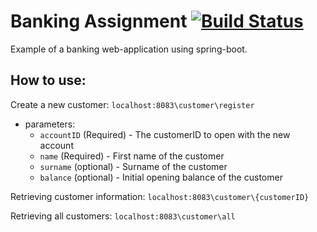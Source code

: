 # Banking Assignment [![Build Status](https://travis-ci.com/swatarianess/banking_assignment.svg?branch=master)](https://travis-ci.com/swatarianess/banking_assignment)
Example of a banking web-application using spring-boot.

## How to use:
Create a new customer:
`localhost:8083\customer\register`
* parameters:
  * `accountID` (Required) - The customerID to open with the new account
  * `name` (Required) - First name of the customer
  * `surname` (optional) - Surname of the customer
  * `balance` (optional) - Initial opening balance of the customer

Retrieving customer information:
`localhost:8083\customer\{customerID}`

Retrieving all customers:
`localhost:8083\customer\all`
